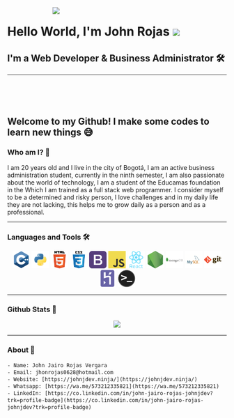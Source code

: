 <img align="right" src="https://i.imgur.com/8MupZHY.gif" width="400px" />

# Hello World, I'm John Rojas <img src="https://raw.githubusercontent.com/verma-anushka/verma-anushka/master/gifs/wave.gif" width="40px"></h4>

## I'm a Web Developer & Business Administrator  🛠 


---
<br>
<br>
<br>

    
## Welcome to my Github! I make some codes to learn new things :sweat_smile:

### Who am I? 🧔
I am 20 years old and I live in the city of Bogotá, I am an active business administration student, currently in the ninth semester, I am also passionate about the world of technology, I am a student of the Educamas foundation in the Which I am trained as a full stack web programmer. I consider myself to be a determined and risky person, I love challenges and in my daily life they are not lacking, this helps me to grow daily as a person and as a professional. 

---

### Languages and Tools 🛠 

<p align="center">

  <div align="center">
  
<code><img height="40" src="https://raw.githubusercontent.com/github/explore/80688e429a7d4ef2fca1e82350fe8e3517d3494d/topics/cpp/cpp.png"></code>
<code><img height="40" src="https://raw.githubusercontent.com/github/explore/80688e429a7d4ef2fca1e82350fe8e3517d3494d/topics/python/python.png"></code>
<code><img height="40" src="https://raw.githubusercontent.com/github/explore/80688e429a7d4ef2fca1e82350fe8e3517d3494d/topics/html/html.png"></code> 
<code><img height="40" src="https://raw.githubusercontent.com/github/explore/80688e429a7d4ef2fca1e82350fe8e3517d3494d/topics/css/css.png"></code> 
<code><img height="40" src="https://raw.githubusercontent.com/github/explore/80688e429a7d4ef2fca1e82350fe8e3517d3494d/topics/bootstrap/bootstrap.png"></code> 
<code><img height="40" src="https://raw.githubusercontent.com/github/explore/80688e429a7d4ef2fca1e82350fe8e3517d3494d/topics/javascript/javascript.png"></code>
<code><img height="40" src="https://raw.githubusercontent.com/devicons/devicon/master/icons/react/react-original-wordmark.svg"></code> 
<code><img height="40" src="https://raw.githubusercontent.com/github/explore/80688e429a7d4ef2fca1e82350fe8e3517d3494d/topics/nodejs/nodejs.png"></code> 
<code><img height="40" src="https://raw.githubusercontent.com/github/explore/80688e429a7d4ef2fca1e82350fe8e3517d3494d/topics/mongodb/mongodb.png"></code> 
<code><img height="40" src="https://raw.githubusercontent.com/github/explore/80688e429a7d4ef2fca1e82350fe8e3517d3494d/topics/mysql/mysql.png"></code> 
<code><img height="40" src="https://raw.githubusercontent.com/github/explore/80688e429a7d4ef2fca1e82350fe8e3517d3494d/topics/git/git.png"></code> 
<code><img height="40" src="https://raw.githubusercontent.com/devicons/devicon/master/icons/heroku/heroku-plain.svg"></code> 
<code><img height="40" src="https://raw.githubusercontent.com/github/explore/80688e429a7d4ef2fca1e82350fe8e3517d3494d/topics/terminal/terminal.png"></code>

  </div>
  </p>

---


### Github Stats 🥇

<p align="center">
  
  <img src="https://github-readme-stats.vercel.app/api?username=JohnRojas0628&show_icons=true" />

</p>

---

### About 📝

<p align="center">

    - Name: John Jairo Rojas Vergara
    - Email: jhonrojas0628@hotmail.com
    - Website: [https://johnjdev.ninja/](https://johnjdev.ninja/)
    - Whatsapp: [https://wa.me/573212335821](https://wa.me/573212335821)
    - LinkedIn: [https://co.linkedin.com/in/john-jairo-rojas-johnjdev?trk=profile-badge](https://co.linkedin.com/in/john-jairo-rojas-johnjdev?trk=profile-badge)

</p>

